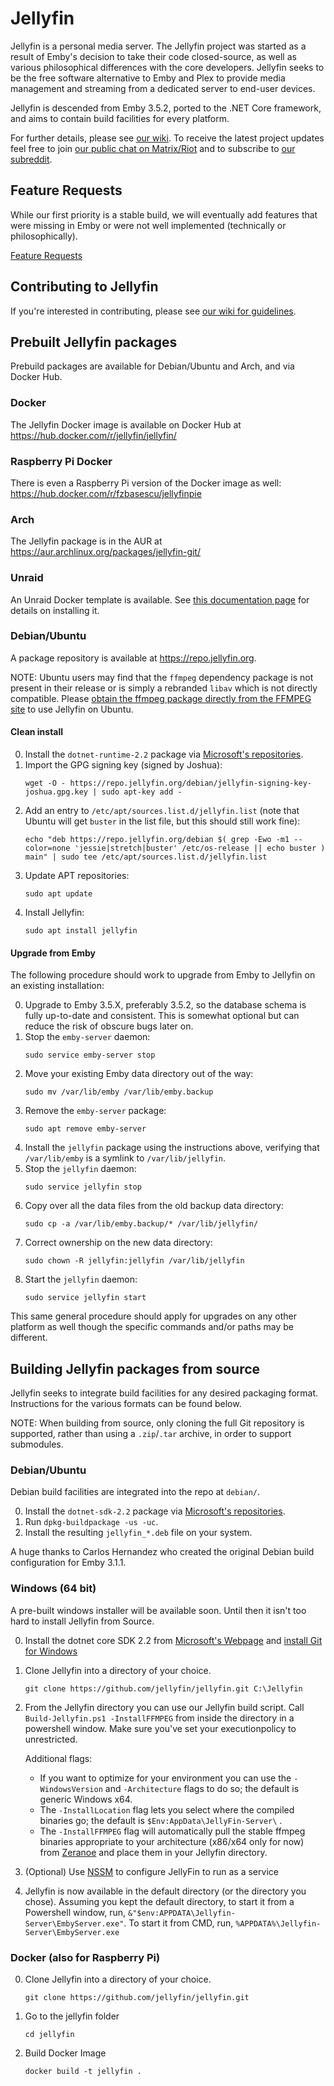 Jellyfin
============

Jellyfin is a personal media server. The Jellyfin project was started as a result of Emby's decision to take their code closed-source, as well as various philosophical differences with the core developers. Jellyfin seeks to be the free software alternative to Emby and Plex to provide media management and streaming from a dedicated server to end-user devices.

Jellyfin is descended from Emby 3.5.2, ported to the .NET Core framework, and aims to contain build facilities for every platform.

For further details, please see [our wiki](https://github.com/jellyfin/jellyfin/wiki). To receive the latest project updates feel free to join [our public chat on Matrix/Riot](https://matrix.to/#/#jellyfin:matrix.org) and to subscribe to [our subreddit](https://www.reddit.com/r/jellyfin/).

## Feature Requests

While our first priority is a stable build, we will eventually add features that were missing in Emby or were not well implemented (technically or philosophically).

[Feature Requests](http://feathub.com/jellyfin/jellyfin)

## Contributing to Jellyfin

If you're interested in contributing, please see [our wiki for guidelines](https://github.com/jellyfin/jellyfin/wiki/Contributing-to-Jellyfin).

## Prebuilt Jellyfin packages

Prebuild packages are available for Debian/Ubuntu and Arch, and via Docker Hub.

### Docker

The Jellyfin Docker image is available on Docker Hub at https://hub.docker.com/r/jellyfin/jellyfin/

### Raspberry Pi Docker

There is even a Raspberry Pi version of the Docker image as well: https://hub.docker.com/r/fzbasescu/jellyfinpie

### Arch

The Jellyfin package is in the AUR at https://aur.archlinux.org/packages/jellyfin-git/

### Unraid

An Unraid Docker template is available. See [this documentation page](https://github.com/jellyfin/jellyfin/blob/master/unRaid/docker-templates/README.md) for details on installing it.

### Debian/Ubuntu

A package repository is available at https://repo.jellyfin.org.

NOTE: Ubuntu users may find that the `ffmpeg` dependency package is not present in their release or is simply a rebranded `libav` which is not directly compatible. Please [obtain the ffmpeg package directly from the FFMPEG site](https://ffmpeg.org/download.html#build-linux) to use Jellyfin on Ubuntu.

#### Clean install

0. Install the `dotnet-runtime-2.2` package via [Microsoft's repositories](https://dotnet.microsoft.com/download/dotnet-core/2.2).
0. Import the GPG signing key (signed by Joshua):
    ```
    wget -O - https://repo.jellyfin.org/debian/jellyfin-signing-key-joshua.gpg.key | sudo apt-key add -
    ```
0. Add an entry to `/etc/apt/sources.list.d/jellyfin.list` (note that Ubuntu will get `buster` in the list file, but this should still work fine):
    ```
    echo "deb https://repo.jellyfin.org/debian $( grep -Ewo -m1 --color=none 'jessie|stretch|buster' /etc/os-release || echo buster ) main" | sudo tee /etc/apt/sources.list.d/jellyfin.list
    ```
0. Update APT repositories:
    ```
    sudo apt update
    ```
0. Install Jellyfin:
    ```
    sudo apt install jellyfin
    ```

#### Upgrade from Emby

The following procedure should work to upgrade from Emby to Jellyfin on an existing installation:

0. Upgrade to Emby 3.5.X, preferably 3.5.2, so the database schema is fully up-to-date and consistent. This is somewhat optional but can reduce the risk of obscure bugs later on.
0. Stop the `emby-server` daemon:
    ```
    sudo service emby-server stop
    ```
0. Move your existing Emby data directory out of the way:
    ```
    sudo mv /var/lib/emby /var/lib/emby.backup
    ```
0. Remove the `emby-server` package:
    ```
    sudo apt remove emby-server
    ```
0. Install the `jellyfin` package using the instructions above, verifying that `/var/lib/emby` is a symlink to `/var/lib/jellyfin`.
0. Stop the `jellyfin` daemon:
    ```
    sudo service jellyfin stop
    ```
0. Copy over all the data files from the old backup data directory:
    ```
    sudo cp -a /var/lib/emby.backup/* /var/lib/jellyfin/
    ```
0. Correct ownership on the new data directory:
    ```
    sudo chown -R jellyfin:jellyfin /var/lib/jellyfin
    ```
0. Start the `jellyfin` daemon:
    ```
    sudo service jellyfin start
    ```

This same general procedure should apply for upgrades on any other platform as well though the specific commands and/or paths may be different.

## Building Jellyfin packages from source

Jellyfin seeks to integrate build facilities for any desired packaging format. Instructions for the various formats can be found below.

NOTE: When building from source, only cloning the full Git repository is supported, rather than using a `.zip`/`.tar` archive, in order to support submodules.

### Debian/Ubuntu

Debian build facilities are integrated into the repo at `debian/`.

0. Install the `dotnet-sdk-2.2` package via [Microsoft's repositories](https://dotnet.microsoft.com/download/dotnet-core/2.2).
0. Run `dpkg-buildpackage -us -uc`.
0. Install the resulting `jellyfin_*.deb` file on your system.

A huge thanks to Carlos Hernandez who created the original Debian build configuration for Emby 3.1.1.

### Windows (64 bit)

A pre-built windows installer will be available soon. Until then it isn't too hard to install Jellyfin from Source.

0. Install the dotnet core SDK 2.2 from [Microsoft's Webpage](https://dotnet.microsoft.com/download/dotnet-core/2.2) and [install Git for Windows](https://gitforwindows.org/)
0. Clone Jellyfin into a directory of your choice.
    ```
    git clone https://github.com/jellyfin/jellyfin.git C:\Jellyfin
    ```
0. From the Jellyfin directory you can use our Jellyfin build script. Call `Build-Jellyfin.ps1 -InstallFFMPEG` from inside the directory in a powershell window. Make sure you've set your executionpolicy to unrestricted.

    Additional flags:
      * If you want to optimize for your environment you can use the `-WindowsVersion` and `-Architecture` flags to do so; the default is generic Windows x64.
      * The `-InstallLocation` flag lets you select where the compiled binaries go; the default is `$Env:AppData\JellyFin-Server\` .
      * The `-InstallFFMPEG` flag will automatically pull the stable ffmpeg binaries appropriate to your architecture (x86/x64 only for now) from [Zeranoe](https://ffmpeg.zeranoe.com/builds/) and place them in your Jellyfin directory. 
0. (Optional) Use [NSSM](https://nssm.cc/) to configure JellyFin to run as a service
0. Jellyfin is now available in the default directory (or the directory you chose). Assuming you kept the default directory, to start it from a Powershell window, run, `&"$env:APPDATA\Jellyfin-Server\EmbyServer.exe"`. To start it from CMD, run, `%APPDATA%\Jellyfin-Server\EmbyServer.exe`

### Docker (also for Raspberry Pi)

0. Clone Jellyfin into a directory of your choice.
    ```
    git clone https://github.com/jellyfin/jellyfin.git
    ```
1. Go to the jellyfin folder
    ```
    cd jellyfin
    ```
2. Build Docker Image
   ```
   docker build -t jellyfin .
   ```
